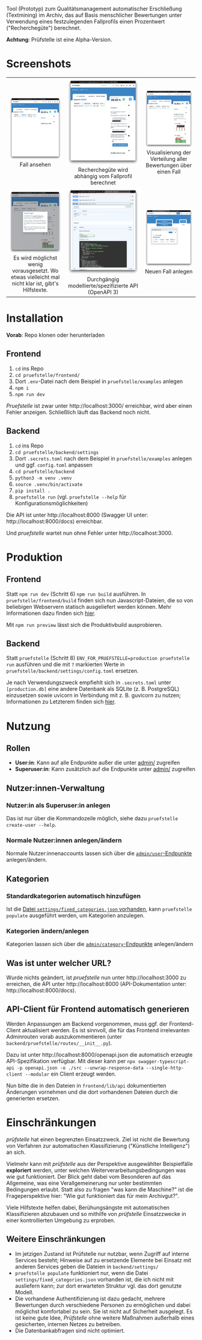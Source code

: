 Tool (Prototyp) zum Qualitätsmanagement automatischer Erschließung (Textmining) im Archiv, das auf Basis menschlicher Bewertungen unter Verwendung eines festzulegenden Fallprofils einen Prozentwert ("Recherchegüte") berechnet.  

**Achtung**: Prüfstelle ist eine Alpha-Version.


# Screenshots

| | | |
|:-------------------------:|:-------------------------:|:-------------------------:|
|![Fallansicht](/screenshots/Falllansicht.png?raw=true)  Fall ansehen | ![Falloptionen](/screenshots/Falloptionen.png?raw=true) Recherchegüte wird abhängig vom Fallprofil berechnet | ![Visualisierung](/screenshots/Visualisierung.png?raw=true "Protokoll: Visualisierung") Visualisierung der Verteilung aller Bewertungen über einen Fall |
|![Hilfstexte](/screenshots/Hilfstexte.png?raw=true) Es wird möglichst wenig vorausgesetzt. Wo etwas vielleicht mal nicht klar ist, gibt's Hilfstexte. |  ![API](/screenshots/API.png?raw=true) Durchgängig modellierte/spezifizierte API (OpenAPI 3)  |![Eingabemaske](/screenshots/Eingabemaske.png?raw=true "Eingabemaske") Neuen Fall anlegen | |


# Installation 

**Vorab**: Repo klonen oder herunterladen

## Frontend

1. `cd` ins Repo
2. `cd pruefstelle/frontend/`
3. Dort `.env`-Datei nach dem Beispiel in `pruefstelle/examples` anlegen
4. `npm i`
5. `npm run dev`

*Pruefstelle* ist zwar unter http://localhost:3000/ erreichbar, wird aber einen Fehler anzeigen. Schließlich läuft das Backend noch nicht.

## Backend

1. `cd` ins Repo
2. `cd pruefstelle/backend/settings`
3. Dort `.secrets.toml` nach dem Beispiel in `pruefstelle/examples` anlegen und ggf. `config.toml` anpassen
4. `cd pruefstelle/backend`
5. `python3 -m venv .venv` 
6. `source .venv/bin/activate`
7. `pip install .`
9. `pruefstelle run` (vgl. `pruefstelle --help` für Konfigurationsmöglichkeiten)

Die API ist unter http://localhost:8000 (Swagger UI unter: http://localhost:8000/docs) erreichbar. 

Und *pruefstelle* wartet nun ohne Fehler unter http://localhost:3000. 


# Produktion

## Frontend

Statt `npm run dev` (Schritt 6) `npm run build` ausführen.  In `pruefstelle/frontend/build` finden sich nun Javascript-Dateien, die so von beliebigen Webservern statisch ausgeliefert werden können. Mehr Informationen dazu finden sich [hier](https://kit.svelte.dev/docs/adapters#supported-environments-static-sites).

Mit `npm run preview` lässt sich die Produktivbuild ausprobieren. 

## Backend

Statt `pruefstelle` (Schritt 8) `ENV_FOR_PRUEFSTELLE=production pruefstelle run` ausführen und die mit `?` markierten Werte in `pruefstelle/backend/settings/config.toml` ersetzen.

Je nach Verwendungszweck empfiehlt sich in `.secrets.toml` unter `[production.db]` eine andere Datenbank als SQLite (z. B. PostgreSQL) einzusetzen sowie uvicorn in Verbindung mit z. B. guvicorn zu nutzen; Informationen zu Letzterem finden sich [hier](https://fastapi.tiangolo.com/deployment/server-workers/).


# Nutzung

## Rollen

* **User:in**: Kann auf alle Endpunkte außer die unter [admin/](http://localhost:8000/docs#/Administration) zugreifen
* **Superuser:in**: Kann zusätzlich auf die Endpunkte unter [admin/](http://localhost:8000/docs#/Administration) zugreifen

## Nutzer:innen-Verwaltung

### Nutzer:in als Superuser:in anlegen

Das ist nur über die Kommandozeile möglich, siehe dazu `pruefstelle create-user --help`.

### Normale Nutzer:innen anlegen/ändern

Normale Nutzer:innenaccounts lassen sich über die [`admin/user`-Endpunkte](http://localhost:8000/docs#/Administration/create_user) anlegen/ändern.

## Kategorien

### Standardkategorien automatisch hinzufügen

Ist die [Datei `settings/fixed_categories.json` vorhanden](#weitere-einschränkungen), kann `pruefstelle populate` ausgeführt werden, um Kategorien anzulegen.

### Kategorien ändern/anlegen


Kategorien lassen sich über die [`admin/category`-Endpunkte](http://localhost:8000/docs#/Administration) anlegen/ändern


## Was ist unter welcher URL?

Wurde nichts geändert, ist *pruefstelle* nun unter http://localhost:3000 zu erreichen, die API unter http://localhost:8000 (API-Dokumentation unter: http://localhost:8000/docs).

## API-Client für Frontend automatisch generieren
 
Werden Anpassungen am Backend vorgenommen, muss ggf. der Frontend-Client aktualisiert werden. Es ist sinnvoll, die für das Frontend irrelevanten Adminrouten vorab auszukommentieren (unter `backend/pruefstelle/routes/__init__.py`).

Dazu ist unter http://localhost:8000/openapi.json die automatisch erzeugte API-Spezifikation verfügbar. Mit dieser kann per `npx swagger-typescript-api -p openapi.json -o ./src --unwrap-response-data --single-http-client --modular` ein Client erzeugt werden.

Nun bitte die in den Dateien in  `frontend/lib/api` dokumentierten Änderungen vornehmen und die dort vorhandenen Dateien durch die generierten ersetzen.

# Einschränkungen
 
*prüfstelle* hat einen begrenzten Einsatzzweck. Ziel ist nicht die Bewertung von Verfahren zur automatischen Klassifizierung ("Künstliche Intelligenz") an sich.

Vielmehr kann mit *prüfstelle* aus der Perspektive ausgewählter Beispielfälle **exploriert** werden, unter welchen Weiterverarbeitungsbedingungen was wie gut funktioniert. Der Blick geht dabei vom Besonderen auf das Allgemeine, was eine Verallgemeinerung nur unter bestimmten Bedingungen erlaubt. Statt also zu fragen "was kann die Maschine?" ist die Frageperspektive hier: "Wie gut funktioniert das für mein Archivgut?".

Viele Hilfstexte helfen dabei, Berühungsängste mit automatischen Klassifizieren abzubauen und so mithilfe von *prüfstelle* Einsatzzwecke in einer kontrollierten Umgebung zu erproben.

 
 ## Weitere Einschränkungen
 
* Im jetzigen Zustand ist Prüfstelle nur nutzbar, wenn Zugriff auf interne Services besteht; Hinweise auf zu ersetzende Elemente bei Einsatz mit anderen Services geben die Dateien in `backend/settings/`
* `pruefstelle populate` funktioniert nur, wenn die Datei `settings/fixed_categories.json` vorhanden ist, die ich nicht mit ausliefern kann; zur dort erwarteten Struktur vgl. das dort genutzte Modell.
* Die vorhandene Authentifizierung ist dazu gedacht, mehrere Bewertungen durch verschiedene Personen zu ermöglichen und dabei möglichst komfortabel zu sein. Sie ist nicht auf Sicherheit ausgelegt. Es ist keine gute Idee, *Prüfstelle* ohne weitere Maßnahmen außerhalb eines gesicherten, internen Netzes zu betreiben.
* Die Datenbankabfragen sind nicht optimiert.



 
